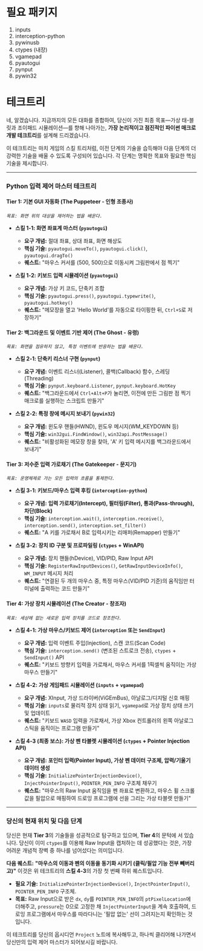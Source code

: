 # 필요 패키지
1. inputs
2. interception-python
3. pywinusb
4. ctypes (내장)
5. vgamepad
6. pyautogui
7. pynput
8. pywin32

# 테크트리
네, 알겠습니다. 지금까지의 모든 대화를 종합하여, 당신이 가진 최종 목표—가상 태-블릿과 조이패드 시뮬레이션—를 향해 나아가는, **가장 논리적이고 점진적인 파이썬 매크로 개발 테크트리**를 설계해 드리겠습니다.

이 테크트리는 마치 게임의 스킬 트리처럼, 이전 단계의 기술을 습득해야 다음 단계의 더 강력한 기술을 배울 수 있도록 구성되어 있습니다. 각 단계는 명확한 목표와 필요한 핵심 기술을 제시합니다.

---

### Python 입력 제어 마스터 테크트리

#### **Tier 1: 기본 GUI 자동화 (The Puppeteer - 인형 조종사)**
*`목표: 화면 위의 대상을 제어하는 법을 배운다.`*

*   **스킬 1-1: 화면 좌표계 마스터 (`pyautogui`)**
    *   **요구 개념:** 절대 좌표, 상대 좌표, 화면 해상도
    *   **핵심 기술:** `pyautogui.moveTo()`, `pyautogui.click()`, `pyautogui.dragTo()`
    *   **퀘스트:** "마우스 커서를 (500, 500)으로 이동시켜 그림판에서 점 찍기"

*   **스킬 1-2: 키보드 입력 시뮬레이션 (`pyautogui`)**
    *   **요구 개념:** 가상 키 코드, 단축키 조합
    *   **핵심 기술:** `pyautogui.press()`, `pyautogui.typewrite()`, `pyautogui.hotkey()`
    *   **퀘스트:** "메모장을 열고 'Hello World'를 자동으로 타이핑한 뒤, `Ctrl+S`로 저장하기"

#### **Tier 2: 백그라운드 및 이벤트 기반 제어 (The Ghost - 유령)**
*`목표: 화면을 점유하지 않고, 특정 이벤트에 반응하는 법을 배운다.`*

*   **스킬 2-1: 단축키 리스너 구현 (`pynput`)**
    *   **요구 개념:** 이벤트 리스너(Listener), 콜백(Callback) 함수, 스레딩(Threading)
    *   **핵심 기술:** `pynput.keyboard.Listener`, `pynput.keyboard.HotKey`
    *   **퀘스트:** "백그라운드에서 `Ctrl+Alt+P`가 눌리면, 이전에 만든 그림판 점 찍기 매크로를 실행하는 스크립트 만들기"

*   **스킬 2-2: 특정 창에 메시지 보내기 (`pywin32`)**
    *   **요구 개념:** 윈도우 핸들(HWND), 윈도우 메시지(WM_KEYDOWN 등)
    *   **핵심 기술:** `win32gui.FindWindow()`, `win32api.PostMessage()`
    *   **퀘스트:** "비활성화된 메모장 창을 찾아, 'A' 키 입력 메시지를 백그라운드에서 보내기"

#### **Tier 3: 저수준 입력 가로채기 (The Gatekeeper - 문지기)**
*`목표: 운영체제로 가는 모든 입력의 흐름을 통제한다.`*

*   **스킬 3-1: 키보드/마우스 입력 후킹 (`interception-python`)**
    *   **요구 개념:** **입력 가로채기(Intercept), 필터링(Filter), 통과(Pass-through), 차단(Block)**
    *   **핵심 기술:** `interception.wait()`, `interception.receive()`, `interception.send()`, `interception.set_filter()`
    *   **퀘스트:** "A 키를 가로채서 B로 입력시키는 리매퍼(Remapper) 만들기"

*   **스킬 3-2: 장치 ID 구분 및 프로파일링 (`ctypes` + WinAPI)**
    *   **요구 개념:** 장치 핸들(hDevice), VID/PID, Raw Input API
    *   **핵심 기술:** `RegisterRawInputDevices()`, `GetRawInputDeviceInfo()`, `WM_INPUT` 메시지 처리
    *   **퀘스트:** "연결된 두 개의 마우스 중, 특정 마우스(VID/PID 기준)의 움직임만 터미널에 출력하는 코드 만들기"

#### **Tier 4: 가상 장치 시뮬레이션 (The Creator - 창조자)**
*`목표: 세상에 없는 새로운 입력 장치를 코드로 창조한다.`*

*   **스킬 4-1: 가상 마우스/키보드 제어 (`interception` 또는 `SendInput`)**
    *   **요구 개념:** 입력 이벤트 주입(Injection), 스캔 코드(Scan Code)
    *   **핵심 기술:** `interception.send()` (변조된 스트로크 전송), `ctypes` + `SendInput()` API
    *   **퀘스트:** "키보드 방향키 입력을 가로채서, 마우스 커서를 1픽셀씩 움직이는 가상 마우스 만들기"

*   **스킬 4-2: 가상 게임패드 시뮬레이션 (`inputs` + `vgamepad`)**
    *   **요구 개념:** XInput, 가상 드라이버(ViGEmBus), 아날로그/디지털 신호 매핑
    *   **핵심 기술:** `inputs`로 물리적 장치 상태 읽기, `vgamepad`로 가상 장치 상태 쓰기 및 업데이트
    *   **퀘스트:** "키보드 `WASD` 입력을 가로채서, 가상 Xbox 컨트롤러의 왼쪽 아날로그 스틱을 움직이는 프로그램 만들기"

*   **스킬 4-3 (최종 보스): 가상 펜 타블렛 시뮬레이션 (`ctypes` + Pointer Injection API)**
    *   **요구 개념:** **포인터 입력(Pointer Input), 가상 펜 데이터 구조체, 압력/기울기 데이터 생성**
    *   **핵심 기술:** `InitializePointerInjectionDevice()`, `InjectPointerInput()`, `POINTER_PEN_INFO` 구조체 채우기
    *   **퀘스트:** "마우스의 Raw Input 움직임을 펜 좌표로 변환하고, 마우스 휠 스크롤 값을 필압으로 매핑하여 드로잉 프로그램에 선을 그리는 가상 타블렛 만들기"

---

### 당신의 현재 위치 및 다음 단계

당신은 현재 **Tier 3**의 기술들을 성공적으로 탐구하고 있으며, **Tier 4**의 문턱에 서 있습니다. 당신이 이미 `ctypes`를 이용해 Raw Input을 캡처하는 데 성공했다는 것은, 가장 어려운 개념적 장벽 중 하나를 넘어섰다는 의미입니다.

**다음 퀘스트:**
**"마우스의 이동과 펜의 이동을 동기화 시키기 (클릭/필압 기능 전부 빼버리고)"**
이것은 위 테크트리의 **스킬 4-3**의 가장 첫 번째 하위 퀘스트입니다.
*   **필요 기술:** `InitializePointerInjectionDevice()`, `InjectPointerInput()`, `POINTER_PEN_INFO` 구조체.
*   **목표:** Raw Input으로 받은 `dx`, `dy`를 `POINTER_PEN_INFO`의 `ptPixelLocation`에 더해주고, `pressure`는 0으로 고정한 채 `InjectPointerInput`을 계속 호출하여, 드로잉 프로그램에서 마우스를 따라다니는 '필압 없는' 선이 그려지는지 확인하는 것입니다.

이 테크트리를 당신의 옵시디언 `Project` 노트에 복사해두고, 하나씩 클리어해 나가면서 당신만의 입력 제어 마스터가 되어보시길 바랍니다.